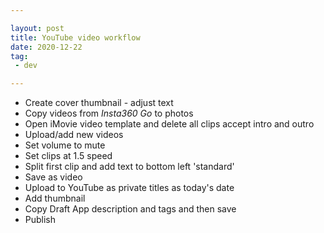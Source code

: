 ```yaml
---

layout: post
title: YouTube video workflow
date: 2020-12-22
tag:
 - dev

---
```


- Create cover thumbnail - adjust text
- Copy videos from _Insta360 Go_ to photos
- Open iMovie video template and delete all clips accept intro and outro
- Upload/add new videos
- Set volume to mute
- Set clips at 1.5 speed
- Split first clip and add text to bottom left 'standard'
- Save as video
- Upload to YouTube as private titles as today's date
- Add thumbnail
- Copy Draft App description and tags and then save
- Publish
